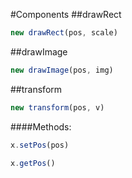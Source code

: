 #Components
##drawRect

```javascript
new drawRect(pos, scale)
```

##drawImage

```javascript
new drawImage(pos, img)
```

##transform

```javascript
new transform(pos, v)
```

####Methods:

```javascript
x.setPos(pos)
```

```javascript
x.getPos()
```
